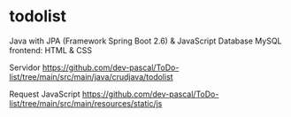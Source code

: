 # todolist
Java with JPA (Framework Spring Boot 2.6) & JavaScript 
Database MySQL
frontend: HTML & CSS 

Servidor https://github.com/dev-pascal/ToDo-list/tree/main/src/main/java/crudjava/todolist

Request JavaScript https://github.com/dev-pascal/ToDo-list/tree/main/src/main/resources/static/js
